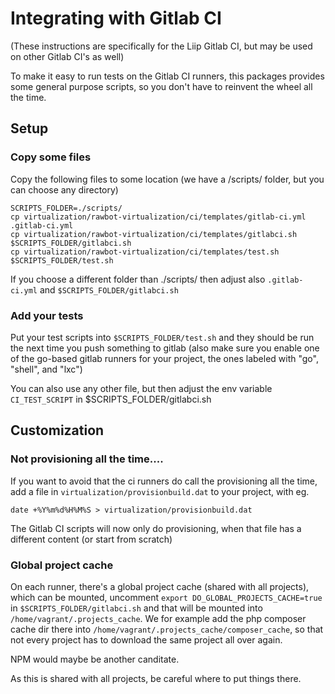 # Integrating with Gitlab CI

(These instructions are specifically for the Liip Gitlab CI, but may be used on other Gitlab CI's as well)

To make it easy to run tests on the Gitlab CI runners, this packages provides some general purpose scripts, so you don't have to reinvent the wheel all the time.

## Setup

### Copy some files

Copy the following files to some location (we have a /scripts/ folder, but you can choose any directory)

````
SCRIPTS_FOLDER=./scripts/
cp virtualization/rawbot-virtualization/ci/templates/gitlab-ci.yml .gitlab-ci.yml
cp virtualization/rawbot-virtualization/ci/templates/gitlabci.sh $SCRIPTS_FOLDER/gitlabci.sh
cp virtualization/rawbot-virtualization/ci/templates/test.sh $SCRIPTS_FOLDER/test.sh
````

If you choose a different folder than ./scripts/ then adjust also `.gitlab-ci.yml` and `$SCRIPTS_FOLDER/gitlabci.sh`

### Add your tests

Put your test scripts into `$SCRIPTS_FOLDER/test.sh` and they should be run the next time you push something to gitlab (also make sure you enable one of the go-based gitlab runners for your project, the ones labeled with "go", "shell", and "lxc")

You can also use any other file, but then adjust the env variable `CI_TEST_SCRIPT` in  $SCRIPTS_FOLDER/gitlabci.sh

## Customization

### Not provisioning all the time....

If you want to avoid that the ci runners do call the provisioning all the time, add a file in `virtualization/provisionbuild.dat` to your project, with eg.

````
date +%Y%m%d%H%M%S > virtualization/provisionbuild.dat
````

The Gitlab CI scripts will now only do provisioning, when that file has a different content (or start from scratch)

### Global project cache

On each runner, there's a global project cache (shared with all projects), which can be mounted, uncomment `export DO_GLOBAL_PROJECTS_CACHE=true` in `$SCRIPTS_FOLDER/gitlabci.sh` and that will be mounted into `/home/vagrant/.projects_cache`. We for example add the php composer cache dir there into `/home/vagrant/.projects_cache/composer_cache`, so that not every project has to download the same project all over again.

NPM would maybe be another canditate.

As this is shared with all projects, be careful where to put things there.








